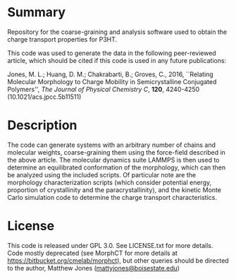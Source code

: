 # Summary #

Repository for the coarse-graining and analysis software used to obtain the charge transport properties for P3HT.

This code was used to generate the data in the following peer-reviewed article, which should be cited if this code is used in any future publications:

Jones, M. L.; Huang, D. M.; Chakrabarti, B.; Groves, C., 2016, ``Relating Molecular Morphology to Charge Mobility in Semicrystalline Conjugated Polymers'', *The Journal of Physical Chemistry C*, **120**, 4240-4250 (10.1021/acs.jpcc.5b11511)

# Description #

The code can generate systems with an arbitrary number of chains and molecular weights, coarse-graining them using the force-field described in the above article. The molecular dynamics suite LAMMPS is then used to determine an equilibrated conformation of the morphology, which can then be analyzed using the included scripts.
Of particular note are the morphology characterization scripts (which consider potential energy, proportion of crystallinity and the paracrystallinity), and the kinetic Monte Carlo simulation code to determine the charge transport characteristics.

# License #

This code is released under GPL 3.0. See LICENSE.txt for more details. Code mostly deprecated (see MorphCT for more details at https://bitbucket.org/cmelab/morphct), but other queries should be directed to the author, Matthew Jones (mattyjones@boisestate.edu)